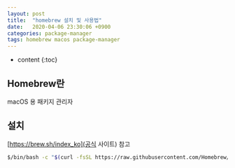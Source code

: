 ```yaml
---
layout: post
title:  "homebrew 설치 및 사용법"
date:   2020-04-06 23:30:06 +0900
categories: package-manager
tags: homebrew macos package-manager
---
```

* content
{:toc}

## Homebrew란
macOS 용 패키지 관리자

## 설치
[https://brew.sh/index_ko](공식 사이트) 참고
```bash
$/bin/bash -c "$(curl -fsSL https://raw.githubusercontent.com/Homebrew/install/master/install.sh)"
```